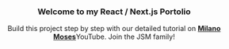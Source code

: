 
  </div>

  <h3 align="center">Welcome to my React / Next.js Portolio</h3>

   <div align="center">
     Build this project step by step with our detailed tutorial on <a href="https://www.youtube.com/@javascriptmastery/videos" target="_blank"><b>Milano Moses</b></a>YouTube. Join the JSM family!
    </div>
</div>